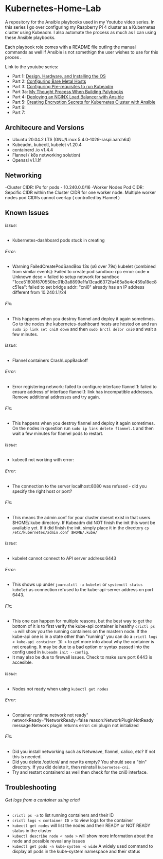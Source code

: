 # Kubernetes-Home-Lab

A repository for the Ansible playbooks used in my Youtube video series. In this series I go over configuring my Raspberry Pi 4 cluster as a Kubernetes cluster using Kubeadm. I also automate the process as much as I can using these Ansible playbooks.

Each playbook role comes with a README file outling the manual commands as well if Ansible is not somethign the user wishes to use for this proces . 

Link to the youtube series:
- Part 1: [Design, Hardware, and Installing the OS](https://www.youtube.com/watch?v=s017P0ns-YY&t=439s)
- Part 2: [Configuring Bare Metal Hosts](https://www.youtube.com/watch?v=sDSuAPoM5iQ&t=505s)
- Part 3: [Configuring Pre-requisites to run Kubeadm](https://www.youtube.com/watch?v=BvMEXcJe-bs)
- Part 3a: [My Thought Process When Building Palybooks](https://www.youtube.com/watch?v=gO8OMoW5VLo&t=2027s)
- Part 4: [Deploying an NGINX Load Balancer with Ansible](https://www.youtube.com/watch?v=4W8cwgPJKrw&t=222s)
- Part 5: [Creating Encryption Secrets for Kubernetes Cluster with Ansible](https://www.youtube.com/watch?v=DkkJviaWklY&t=162s)
- Part 6:
- Part 7: 


## Architecure and Versions

- Ubuntu 20.04.2 LTS (GNU/Linux 5.4.0-1029-raspi aarch64)
- Kubeadm, kubectl, kubelet v1.20.4
- containerd .io v1.4.4
- Flannel ( k8s networking solution)
- Openssl v1.1.1f

## Networking
-Cluster CIDR: IPs for pods - 10.240.0.0/16
-Worker Nodes Pod CIDR: Sepcific CIDR within the Cluster CIDR for one worker node. Multiple worker nodes pod CIDRs cannot overlap ( controlled by Flannel )

## Known Issues

###### Issue:
- Kubernetes-dashboard pods stuck in creating
###### Error:
- Warning  FailedCreatePodSandBox  13s (x6 over 79s)  kubelet            (combined from similar events): Failed to create pod sandbox: rpc error: code = Unknown desc = failed to setup network for sandbox "1cce51808f870550bc01b3a8899e1fa13cad6372fa465a8e4c459a18ec8c51ea": failed to set bridge addr: "cni0" already has an IP address different from 10.240.1.1/24
###### Fix:
- This happens when you destroy flannel and deploy it again sometimes. Go to the nodes the kubernetes-dashboard hosts are hosted on and run `sudo ip link set cni0 down` and then `sudo brctl delbr cni0` and wait a few minutes. 

###### Issue:
- Flannel containers CrashLoppBackoff
###### Error:
- Error registering network: failed to configure interface flannel.1: failed to ensure address of interface flannel.1: link has incompatible addresses. Remove additional addresses and try again.
###### Fix:
- This happens when you destroy flannel and deploy it again sometimes. On the nodes in question run  `sudo ip link delete flannel.1` and then wait a few minutes for flannel pods to restart. 


###### Issue:
- kubectl not working with error:
###### Error:
- The connection to the server localhost:8080 was refused - did you specify the right host or port?
###### Fix:
- This means the admin.conf for your cluster doesnt exist in that users $HOME/.kube directory. If Kubeadm did NOT finish the init this wont be available yet. If it did finish the init, simply place it in the directory `cp /etc/kubernetes/admin.conf $HOME/.kube/`

###### Issue:
- kubelet cannot connect to API server address:6443
###### Error:
- This shows up under `journalctl -u kubelet` or `systemctl status kubelet` as connection refused to the kube-api-server address on port 6443.
###### Fix:
- This one can happen for multiple reasons, but the best way to get the bottom of it is to first verify the kube-api container is healthy `crictl ps -a` will show you the running containers on the mastern node. If the kube-api one is in a state other than "running" you can do a `crictl logs < kube-api container ID >` to get more info about why the container is not creating. It may be due to a bad option or syntax passed into the config used in `kubeadm init --config`. 
- It may also be due to firewall issues. Check to make sure port 6443 is accesible. 

###### Issue:
- Nodes not ready when using `kubectl get nodes`
###### Error:
- Container runtime network not ready" networkReady="NetworkReady=false reason:NetworkPluginNotReady message:Network plugin returns error: cni plugin not initialized
###### Fix:
- Did you install networking such as Netweave, flannel, calico, etc? If not this is needed.
- Did you delete /opt/cni/ and now its empty? You should see a "bin" directory. If you did delete it, then reinstall `kubernetes-cni`.
- Try and restart containerd as well then check for the cni0 interface.

## Troubleshooting
###### Get logs from a container using crictl
- `crictl ps -a` to list running containers and their ID
- `crictl logs < container ID >` to view logs for the container
- `kubectl get nodes` will list the nodes and their READY or NOT READY status in the cluster
- `kubectl describe node < node >` will show more information about the node and possible reveal any issues
- `kubectl get pods -n kube-system -o wide` A widely used command to display all pods in the kube-system namespace and their status

